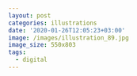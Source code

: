 ```yaml
---
layout: post
categories: illustrations
date: '2020-01-26T12:05:23+03:00'
image: /images/illustration_89.jpg
image_size: 550x803
tags:
  - digital
---
```

